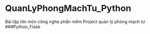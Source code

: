 # QuanLyPhongMachTu_Python
Bài tập lớn môn công nghẹ phần mềm
Project quản lý phòng mạch tư
###Python_Flask
